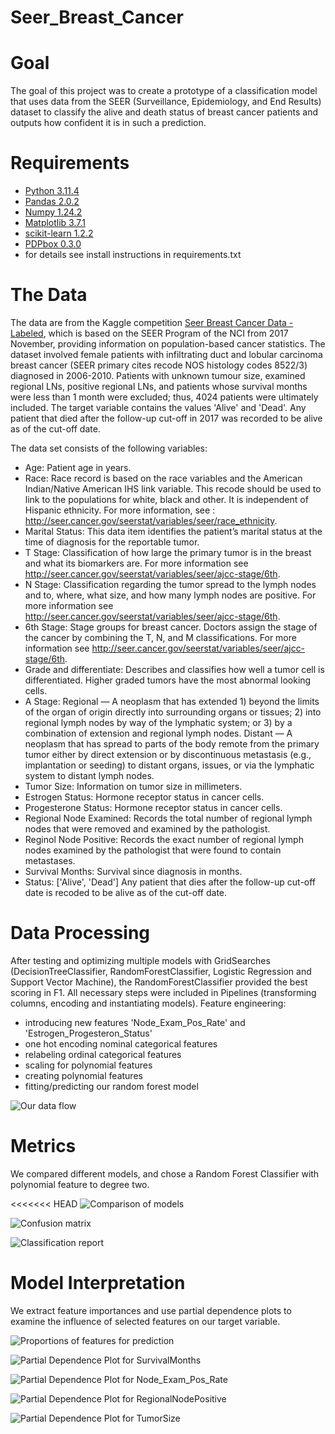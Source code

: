 # Seer_Breast_Cancer

# Goal
The goal of this project was to create a prototype of a classification model that uses data from the SEER (Surveillance, Epidemiology, and End Results) dataset to classify the alive and death status of breast cancer patients and outputs how confident it is in such a prediction.


# Requirements
* [Python 3.11.4](https://www.python.org/downloads/release/python-3114/)
* [Pandas 2.0.2](https://pandas.pydata.org/)
* [Numpy 1.24.2](https://numpy.org/)
* [Matplotlib 3.7.1](https://matplotlib.org/stable/index.html)
* [scikit-learn 1.2.2](https://scikit-learn.org/stable/)
* [PDPbox 0.3.0](https://pdpbox.readthedocs.io/en/latest/)
* for details see install instructions in requirements.txt


# The Data
The data are from the Kaggle competition [Seer Breast Cancer Data - Labeled](https://www.kaggle.com/datasets/reihanenamdari/breast-cancer), which is based on the SEER Program of the NCI from 2017 November, providing information on population-based cancer statistics. The dataset involved female patients with infiltrating duct and lobular carcinoma breast cancer (SEER primary cites recode NOS histology codes 8522/3) diagnosed in 2006-2010. Patients with unknown tumour size, examined regional LNs, positive regional LNs, and patients whose survival months were less than 1 month were excluded; thus, 4024 patients were ultimately included.
The target variable contains the values 'Alive' and 'Dead'. Any patient that died after the follow-up cut-off in 2017 was recorded to be alive as of the cut-off date. 

The data set consists of the following variables:

* Age: Patient age in years.
* Race: Race record is based on the race variables and the American Indian/Native American IHS link variable. This recode should be used to link to the populations for white, black and other. It is independent of Hispanic ethnicity. For more information, see : http://seer.cancer.gov/seerstat/variables/seer/race_ethnicity.
* Marital Status: This data item identifies the patient’s marital status at the time of diagnosis for the reportable tumor.
* T Stage: Classification of how large the primary tumor is in the breast and what its biomarkers are. For more information see http://seer.cancer.gov/seerstat/variables/seer/ajcc-stage/6th.
* N Stage: Classification regarding the tumor spread to the lymph nodes and to, where, what size, and how many lymph nodes are positive. For more information see http://seer.cancer.gov/seerstat/variables/seer/ajcc-stage/6th.
* 6th Stage: Stage groups for breast cancer. Doctors assign the stage of the cancer by combining the T, N, and M classifications. For more information see http://seer.cancer.gov/seerstat/variables/seer/ajcc-stage/6th.
* Grade and differentiate: Describes and classifies how well a tumor cell is differentiated. Higher graded tumors have the most abnormal looking cells.
* A Stage: Regional — A neoplasm that has extended 1) beyond the limits of the organ of origin directly into surrounding organs or tissues; 2) into regional lymph nodes by way of the lymphatic system; or 3) by a combination of extension and regional lymph nodes. 
Distant — A neoplasm that has spread to parts of the body remote from the primary tumor either by direct extension or by discontinuous metastasis (e.g., implantation or seeding) to distant organs, issues, or via the lymphatic system to distant lymph nodes.
* Tumor Size: Information on tumor size in millimeters.
* Estrogen Status: Hormone receptor status in cancer cells.
* Progesterone Status: Hormone receptor status in cancer cells.
* Regional Node Examined: Records the total number of regional lymph nodes that were removed and examined by the pathologist.
* Reginol Node Positive: Records the exact number of regional lymph nodes examined by the pathologist that were found to contain metastases. 
* Survival Months: Survival since diagnosis in months.
* Status: ['Alive', 'Dead'] Any patient that dies after the follow-up cut-off date is recoded to be alive as of the cut-off date.


# Data Processing
After testing and optimizing multiple models with GridSearches (DecisionTreeClassifier, RandomForestClassifier, Logistic Regression and Support Vector Machine), the RandomForestClassifier provided the best scoring in F1.
All necessary steps were included in Pipelines (transforming columns, encoding and instantiating models).
Feature engineering:
*  introducing new features 'Node_Exam_Pos_Rate' and 'Estrogen_Progesteron_Status'
*  one hot encoding nominal categorical features
*  relabeling ordinal categorical features
*  scaling for polynomial features
*  creating polynomial features
*  fitting/predicting our random forest model

![Our data flow](graphs/pipeline.png)

# Metrics
We compared different models, and chose a Random Forest Classifier with polynomial feature to degree two. 

<<<<<<< HEAD
![Comparison of models](graphs/Vergleich_der_Modelle.png)

![Confusion matrix](graphs/confusion_matrix.png)

![Classification report](graphs/classification_report.png)
  
# Model Interpretation
We extract feature importances and use partial dependence plots to examine the influence of selected features on our target variable.

![Proportions of features for prediction](graphs/feature_importances.png)

![Partial Dependence Plot for SurvivalMonths](graphs/pdp_survivalmonths.png)

![Partial Dependence Plot for Node_Exam_Pos_Rate](graphs/pdp_node_exam_pos_rate.png)

![Partial Dependence Plot for RegionalNodePositive](graphs/pdp_regionalnodepositive.png)

![Partial Dependence Plot for TumorSize](graphs/pdp_tumor_size.png)
